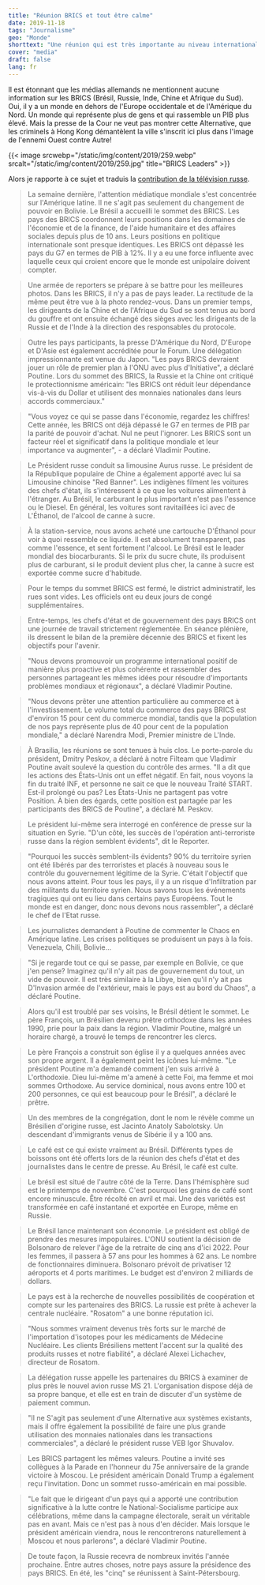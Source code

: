 ```yaml
---
title: "Réunion BRICS et tout être calme"
date: 2019-11-18
tags: "Journalisme"
geo: "Monde"
shorttext: "Une réunion qui est très importante au niveau international n'est pas facilement dissimulée par les médias allemands. Les Pseudo-activistes D'Amérique du Sud et de hong kong sont plus importants."
cover: "media"
draft: false
lang: fr
---
```


Il est étonnant que les médias allemands ne mentionnent aucune information sur les BRICS (Brésil, Russie, Inde, Chine et Afrique du Sud). Oui, il y a un monde en dehors de l'Europe occidentale et de l'Amérique du Nord. Un monde qui représente plus de gens et qui rassemble un PIB plus élevé. Mais la presse de la Cour ne veut pas montrer cette Alternative, que les criminels à Hong Kong démantèlent la ville s'inscrit ici plus dans l'image de l'ennemi Ouest contre Autre!

{{< image srcwebp="/static/img/content/2019/259.webp" srcalt="/static/img/content/2019/259.jpg" title="BRICS Leaders" >}}

Alors je rapporte à ce sujet et traduis la [contribution de la télévision russe](https://vesti7.ru/video/1964922/episode/17-11-2019/ "ЭФИР ОТ 17.11.2019"). 

> La semaine dernière, l'attention médiatique mondiale s'est concentrée sur l'Amérique latine. Il ne s'agit pas seulement du changement de pouvoir en Bolivie. Le Brésil a accueilli le sommet des BRICS. Les pays des BRICS coordonnent leurs positions dans les domaines de l'économie et de la finance, de l'aide humanitaire et des affaires sociales depuis plus de 10 ans. Leurs positions en politique internationale sont presque identiques. Les BRICS ont dépassé les pays du G7 en termes de PIB à 12%. Il y a eu une force influente avec laquelle ceux qui croient encore que le monde est unipolaire doivent compter.

> Une armée de reporters se prépare à se battre pour les meilleures photos. Dans les BRICS, il n'y a pas de pays leader. La rectitude de la même peut être vue à la photo rendez-vous. Dans un premier temps, les dirigeants de la Chine et de l'Afrique du Sud se sont tenus au bord du gouffre et ont ensuite échangé des sièges avec les dirigeants de la Russie et de l'Inde à la direction des responsables du protocole.

> Outre les pays participants, la presse D'Amérique du Nord, D'Europe et D'Asie est également accréditée pour le Forum. Une délégation impressionnante est venue du Japon. "Les pays BRICS devraient jouer un rôle de premier plan à l'ONU avec plus d'Initiative", a déclaré Poutine. Lors du sommet des BRICS, la Russie et la Chine ont critiqué le protectionnisme américain: "les BRICS ont réduit leur dépendance vis-à-vis du Dollar et utilisent des monnaies nationales dans leurs accords commerciaux."

> "Vous voyez ce qui se passe dans l'économie, regardez les chiffres! Cette année, les BRICS ont déjà dépassé le G7 en termes de PIB par la parité de pouvoir d'achat. Nul ne peut l'ignorer. Les BRICS sont un facteur réel et significatif dans la politique mondiale et leur importance va augmenter", - a déclaré Vladimir Poutine.

> Le Président russe conduit sa limousine Aurus russe. Le président de la République populaire de Chine a également apporté avec lui sa Limousine chinoise "Red Banner". Les indigènes filment les voitures des chefs d'état, ils s'intéressent à ce que les voitures alimentent à l'étranger. Au Brésil, le carburant le plus important n'est pas l'essence ou le Diesel. En général, les voitures sont ravitaillées ici avec de L'Éthanol, de l'alcool de canne à sucre.

> À la station-service, nous avons acheté une cartouche D'Éthanol pour voir à quoi ressemble ce liquide. Il est absolument transparent, pas comme l'essence, et sent fortement l'alcool. Le Brésil est le leader mondial des biocarburants. Si le prix du sucre chute, ils produisent plus de carburant, si le produit devient plus cher, la canne à sucre est exportée comme sucre d'habitude.

> Pour le temps du sommet BRICS est fermé, le district administratif, les rues sont vides. Les officiels ont eu deux jours de congé supplémentaires.

> Entre-temps, les chefs d'état et de gouvernement des pays BRICS ont une journée de travail strictement réglementée. En séance plénière, ils dressent le bilan de la première décennie des BRICS et fixent les objectifs pour l'avenir.

> "Nous devons promouvoir un programme international positif de manière plus proactive et plus cohérente et rassembler des personnes partageant les mêmes idées pour résoudre d'importants problèmes mondiaux et régionaux", a déclaré Vladimir Poutine.

> "Nous devons prêter une attention particulière au commerce et à l'investissement. Le volume total du commerce des pays BRICS est d'environ 15 pour cent du commerce mondial, tandis que la population de nos pays représente plus de 40 pour cent de la population mondiale," a déclaré Narendra Modi, Premier ministre de L'Inde.

> À Brasilia, les réunions se sont tenues à huis clos. Le porte-parole du président, Dmitry Peskov, a déclaré à notre Filteam que Vladimir Poutine avait soulevé la question du contrôle des armes. "Il a dit que les actions des États-Unis ont un effet négatif. En fait, nous voyons la fin du traité INF, et personne ne sait ce que le nouveau Traité START. Est-il prolongé ou pas? Les États-Unis ne partagent pas votre Position. À bien des égards, cette position est partagée par les participants des BRICS de Poutine", a déclaré M. Peskov.

> Le président lui-même sera interrogé en conférence de presse sur la situation en Syrie. "D'un côté, les succès de l'opération anti-terroriste russe dans la région semblent évidents", dit le Reporter.

> "Pourquoi les succès semblent-ils évidents? 90% du territoire syrien ont été libérés par des terroristes et placés à nouveau sous le contrôle du gouvernement légitime de la Syrie. C'était l'objectif que nous avons atteint. Pour tous les pays, il y a un risque d'Infiltration par des militants du territoire syrien. Nous savons tous les événements tragiques qui ont eu lieu dans certains pays Européens. Tout le monde est en danger, donc nous devons nous rassembler", a déclaré le chef de l'Etat russe.

> Les journalistes demandent à Poutine de commenter le Chaos en Amérique latine. Les crises politiques se produisent un pays à la fois. Venezuela, Chili, Bolivie…

> "Si je regarde tout ce qui se passe, par exemple en Bolivie, ce que j'en pense? Imaginez qu'il n'y ait pas de gouvernement du tout, un vide de pouvoir. Il est très similaire à la Libye, bien qu'il n'y ait pas D'Invasion armée de l'extérieur, mais le pays est au bord du Chaos", a déclaré Poutine.

> Alors qu'il est troublé par ses voisins, le Brésil détient le sommet. Le père François, un Brésilien devenu prêtre orthodoxe dans les années 1990, prie pour la paix dans la région. Vladimir Poutine, malgré un horaire chargé, a trouvé le temps de rencontrer les clercs.

> Le père François a construit son église il y a quelques années avec son propre argent. Il a également peint les icônes lui-même. "Le président Poutine m'a demandé comment j'en suis arrivé à L'orthodoxie. Dieu lui-même m'a amené à cette Foi, ma femme et moi sommes Orthodoxe. Au service dominical, nous avons entre 100 et 200 personnes, ce qui est beaucoup pour le Brésil", a déclaré le prêtre.

> Un des membres de la congrégation, dont le nom le révèle comme un Brésilien d'origine russe, est Jacinto Anatoly Sabolotsky. Un descendant d'immigrants venus de Sibérie il y a 100 ans.

> Le café est ce qui existe vraiment au Brésil. Différents types de boissons ont été offerts lors de la réunion des chefs d'état et des journalistes dans le centre de presse. Au Brésil, le café est culte.

> Le brésil est situé de l'autre côté de la Terre. Dans l'hémisphère sud est le printemps de novembre. C'est pourquoi les grains de café sont encore minuscule. Être récolté en avril et mai. Une des variétés est transformée en café instantané et exportée en Europe, même en Russie.

> Le Brésil lance maintenant son économie. Le président est obligé de prendre des mesures impopulaires. L'ONU soutient la décision de Bolsonaro de relever l'âge de la retraite de cinq ans d'ici 2022. Pour les femmes, il passera à 57 ans pour les hommes à 62 ans. Le nombre de fonctionnaires diminuera. Bolsonaro prévoit de privatiser 12 aéroports et 4 ports maritimes. Le budget est d'environ 2 milliards de dollars.

> Le pays est à la recherche de nouvelles possibilités de coopération et compte sur les partenaires des BRICS. La russie est prête à achever la centrale nucléaire. "Rosatom" a une bonne réputation ici.

> "Nous sommes vraiment devenus très forts sur le marché de l'importation d'isotopes pour les médicaments de Médecine Nucléaire. Les clients Brésiliens mettent l'accent sur la qualité des produits russes et notre fiabilité", a déclaré Alexei Lichachev, directeur de Rosatom.

> La délégation russe appelle les partenaires du BRICS à examiner de plus près le nouvel avion russe MS 21. L'organisation dispose déjà de sa propre banque, et elle est en train de discuter d'un système de paiement commun.

> "Il ne S'agit pas seulement d'une Alternative aux systèmes existants, mais il offre également la possibilité de faire une plus grande utilisation des monnaies nationales dans les transactions commerciales", a déclaré le président russe VEB Igor Shuvalov.

> Les BRICS partagent les mêmes valeurs. Poutine a invité ses collègues à la Parade en l'honneur du 75e anniversaire de la grande victoire à Moscou.  Le président américain Donald Trump a également reçu l'invitation. Donc un sommet russo-américain en mai possible.

> "Le fait que le dirigeant d'un pays qui a apporté une contribution significative à la lutte contre le National-Socialisme participe aux célébrations, même dans la campagne électorale, serait un véritable pas en avant. Mais ce n'est pas à nous d'en décider. Mais lorsque le président américain viendra, nous le rencontrerons naturellement à Moscou et nous parlerons", a déclaré Vladimir Poutine.

> De toute façon, la Russie recevra de nombreux invités l'année prochaine. Entre autres choses, notre pays assure la présidence des pays BRICS. En été, les "cinq" se réunissent à Saint-Pétersbourg.
